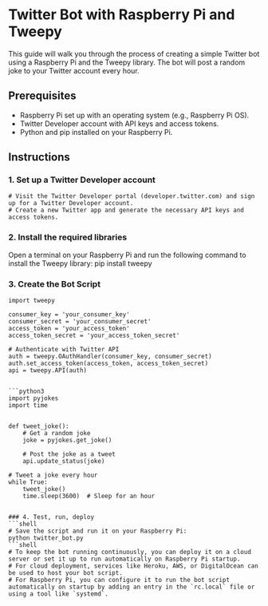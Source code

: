# Twitter Bot with Raspberry Pi and Tweepy

This guide will walk you through the process of creating a simple Twitter bot using a Raspberry Pi and the Tweepy library. The bot will post a random joke to your Twitter account every hour.

## Prerequisites

- Raspberry Pi set up with an operating system (e.g., Raspberry Pi OS).
- Twitter Developer account with API keys and access tokens.
- Python and pip installed on your Raspberry Pi.

## Instructions

### 1. Set up a Twitter Developer account

```shell
# Visit the Twitter Developer portal (developer.twitter.com) and sign up for a Twitter Developer account.
# Create a new Twitter app and generate the necessary API keys and access tokens.
```

### 2. Install the required libraries

Open a terminal on your Raspberry Pi and run the following command to install the Tweepy library:
pip install tweepy


### 3. Create the Bot Script

```python3
import tweepy

consumer_key = 'your_consumer_key'
consumer_secret = 'your_consumer_secret'
access_token = 'your_access_token'
access_token_secret = 'your_access_token_secret'

# Authenticate with Twitter API
auth = tweepy.OAuthHandler(consumer_key, consumer_secret)
auth.set_access_token(access_token, access_token_secret)
api = tweepy.API(auth)


```python3
import pyjokes
import time


def tweet_joke():
    # Get a random joke
    joke = pyjokes.get_joke()

    # Post the joke as a tweet
    api.update_status(joke)

# Tweet a joke every hour
while True:
    tweet_joke()
    time.sleep(3600)  # Sleep for an hour


### 4. Test, run, deploy
```shell
# Save the script and run it on your Raspberry Pi:
python twitter_bot.py
```shell
# To keep the bot running continuously, you can deploy it on a cloud server or set it up to run automatically on Raspberry Pi startup.
# For cloud deployment, services like Heroku, AWS, or DigitalOcean can be used to host your bot script.
# For Raspberry Pi, you can configure it to run the bot script automatically on startup by adding an entry in the `rc.local` file or using a tool like `systemd`.

